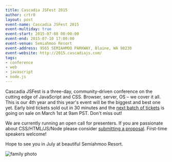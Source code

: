```yaml
---
title: Cascadia JSFest 2015
author: crtr0
layout: post
event-name: Cascadia JSFest 2015
event-multiday: true
event-start: 2015-07-08 08:00:00
event-end: 2015-07-10 17:00:00
event-venue: Semiahmoo Resort
event-address: 9565 SEMIAHMOO PARKWAY, Blaine, WA 98230
event-website: http://2015.cascadiajs.com/
tags:
- conference
- web
- javascript
- node.js
---
```

Cascadia JSFest is a three-day, community-driven conference on the cutting edge of JavaScript and CSS. Browser, server, OS – we cover it all. This is our 4th year and this year's event will be the biggest and best one yet. Early bird tickets sold out in 30 minutes and the [next batch of tickets](https://ti.to/event-loop/cjsfest-2015) is going on sale on March 1st at 9am PST. Don't miss out!

We are currently running an open call for presenters. If you are passionate about CSS/HTML/JS/Node please consider [submitting a proposal](http://2015.cascadiajs.com/#speaking). First-time speakers welcome!

Hope to see you in July at beautiful Semiahmoo Resort.

![family photo](http://2015.cascadiajs.com/assets/img/cjs2015-family-600.jpg)
